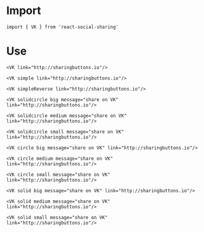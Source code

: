 # Import

```
import { VK } from 'react-social-sharing'
```

# Use

```react
<VK link="http://sharingbuttons.io"/>
```

```react
<VK simple link="http://sharingbuttons.io"/>
```

```react
<VK simpleReverse link="http://sharingbuttons.io"/>
```

```react
<VK solidcircle big message="share on VK" link="http://sharingbuttons.io"/>
```

```react
<VK solidcircle medium message="share on VK" link="http://sharingbuttons.io"/>
```

```react
<VK solidcircle small message="share on VK" link="http://sharingbuttons.io"/>
```

```react
<VK circle big message="share on VK" link="http://sharingbuttons.io"/>
```

```react
<VK circle medium message="share on VK" link="http://sharingbuttons.io"/>
```

```react
<VK circle small message="share on VK" link="http://sharingbuttons.io"/>
```

```react
<VK solid big message="share on VK" link="http://sharingbuttons.io"/>
```

```react
<VK solid medium message="share on VK" link="http://sharingbuttons.io"/>
```

```react
<VK solid small message="share on VK" link="http://sharingbuttons.io"/>
```
